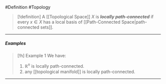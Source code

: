 #Definition #Topology 

> [!definition]
> A [[Topological Space]] $X$ is ***locally path-connected*** if every $x\in X$ has a local basis of [[Path-Connected Space|path-connected sets]]. 
---
##### Examples
> [!h] Example 1
> We have:
> 1. $\mathbb{R}^n$ is locally path-connected.
> 2. any [[topological manifold]] is locally path-connected.
---